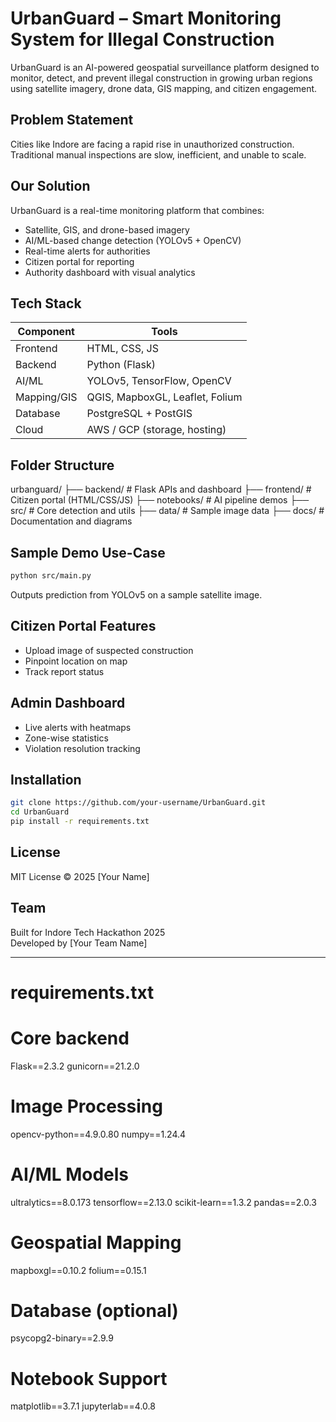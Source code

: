 
# UrbanGuard – Smart Monitoring System for Illegal Construction

UrbanGuard is an AI-powered geospatial surveillance platform designed to monitor, detect, and prevent illegal construction in growing urban regions using satellite imagery, drone data, GIS mapping, and citizen engagement.

## Problem Statement

Cities like Indore are facing a rapid rise in unauthorized construction. Traditional manual inspections are slow, inefficient, and unable to scale.

## Our Solution

UrbanGuard is a real-time monitoring platform that combines:

- Satellite, GIS, and drone-based imagery
- AI/ML-based change detection (YOLOv5 + OpenCV)
- Real-time alerts for authorities
- Citizen portal for reporting
- Authority dashboard with visual analytics

## Tech Stack

| Component      | Tools                                 |
|----------------|----------------------------------------|
| Frontend       | HTML, CSS, JS                          |
| Backend        | Python (Flask)                         |
| AI/ML          | YOLOv5, TensorFlow, OpenCV             |
| Mapping/GIS    | QGIS, MapboxGL, Leaflet, Folium        |
| Database       | PostgreSQL + PostGIS                   |
| Cloud          | AWS / GCP (storage, hosting)           |

## Folder Structure

urbanguard/
├── backend/               # Flask APIs and dashboard
├── frontend/              # Citizen portal (HTML/CSS/JS)
├── notebooks/             # AI pipeline demos
├── src/                   # Core detection and utils
├── data/                  # Sample image data
├── docs/                  # Documentation and diagrams

## Sample Demo Use-Case

```bash
python src/main.py
```

Outputs prediction from YOLOv5 on a sample satellite image.

## Citizen Portal Features

- Upload image of suspected construction
- Pinpoint location on map
- Track report status

## Admin Dashboard

- Live alerts with heatmaps
- Zone-wise statistics
- Violation resolution tracking

## Installation

```bash
git clone https://github.com/your-username/UrbanGuard.git
cd UrbanGuard
pip install -r requirements.txt
```

## License

MIT License © 2025 [Your Name]

## Team

Built for Indore Tech Hackathon 2025  
Developed by [Your Team Name]

---

# requirements.txt

# Core backend
Flask==2.3.2
gunicorn==21.2.0

# Image Processing
opencv-python==4.9.0.80
numpy==1.24.4

# AI/ML Models
ultralytics==8.0.173
tensorflow==2.13.0
scikit-learn==1.3.2
pandas==2.0.3

# Geospatial Mapping
mapboxgl==0.10.2
folium==0.15.1

# Database (optional)
psycopg2-binary==2.9.9

# Notebook Support
matplotlib==3.7.1
jupyterlab==4.0.8
